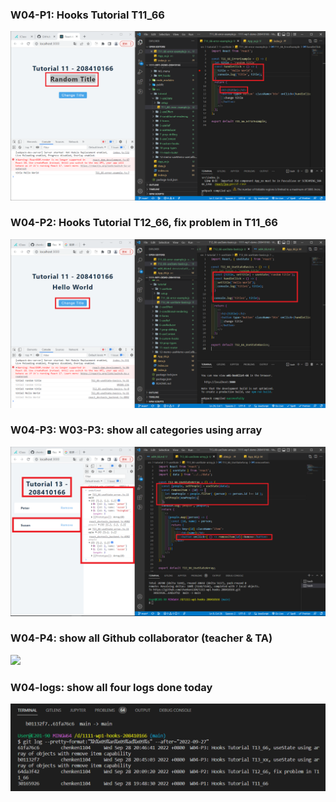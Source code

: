 ### W04-P1: Hooks Tutorial T11_66

![](w04-p1.png)

### W04-P2: Hooks Tutorial T12_66, fix problem in T11_66

![](w04-p2.png)

### W04-P3: W03-P3: show all categories using array

![](w04-p3.png)

### W04-P4: show all Github collaborator (teacher & TA)

![](w03-p4.png)

### W04-logs: show all four logs done today

![](w04-logs.png)
